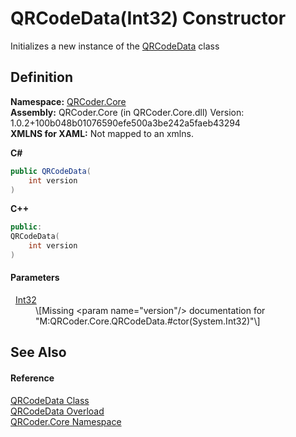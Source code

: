# QRCodeData(Int32) Constructor


Initializes a new instance of the <a href="T_QRCoder_Core_QRCodeData.md">QRCodeData</a> class



## Definition
**Namespace:** <a href="N_QRCoder_Core.md">QRCoder.Core</a>  
**Assembly:** QRCoder.Core (in QRCoder.Core.dll) Version: 1.0.2+100b048b01076590efe500a3be242a5faeb43294  
**XMLNS for XAML:** Not mapped to an xmlns.

**C#**
``` C#
public QRCodeData(
	int version
)
```
**C++**
``` C++
public:
QRCodeData(
	int version
)
```



#### Parameters
<dl><dt>  <a href="https://learn.microsoft.com/dotnet/api/system.int32" target="_blank" rel="noopener noreferrer">Int32</a></dt><dd>\[Missing &lt;param name="version"/&gt; documentation for "M:QRCoder.Core.QRCodeData.#ctor(System.Int32)"\]</dd></dl>

## See Also


#### Reference
<a href="T_QRCoder_Core_QRCodeData.md">QRCodeData Class</a>  
<a href="Overload_QRCoder_Core_QRCodeData__ctor.md">QRCodeData Overload</a>  
<a href="N_QRCoder_Core.md">QRCoder.Core Namespace</a>  
